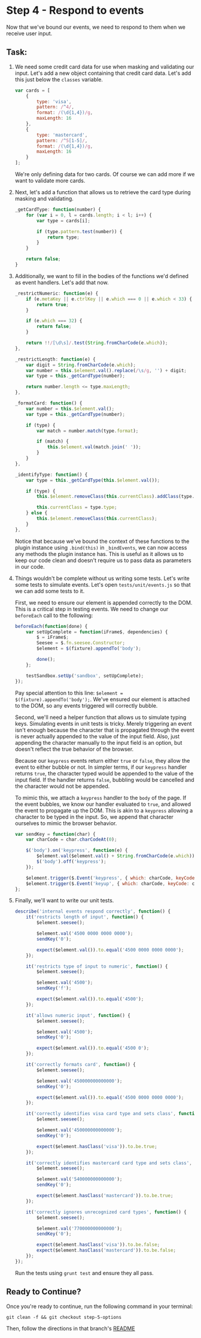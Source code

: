 # Step 4 - Respond to events

Now that we've bound our events, we need to respond to them when we receive user input. 

## Task:

1. We need some credit card data for use when masking and validating our input. Let's add a new object containing that credit card data. Let's add this just below the `classes` variable.

    ```js
    var cards = [
        {
            type: 'visa',
            pattern: /^4/,
            format: /(\d{1,4})/g,
            maxLength: 16
        },
        {
            type: 'mastercard',
            pattern: /^5[1-5]/,
            format: /(\d{1,4})/g,
            maxLength: 16
        }
    ];
    ```
    
    We're only defining data for two cards. Of course we can add more if we want to validate more cards.
    
1. Next, let's add a function that allows us to retrieve the card type during masking and validating.

    ```js
    _getCardType: function(number) {
        for (var i = 0, l = cards.length; i < l; i++) {
            var type = cards[i];

            if (type.pattern.test(number)) {
                return type;
            }
        }

        return false;
    }
    ```
    
1. Additionally, we want to fill in the bodies of the functions we'd defined as event handlers. Let's add that now.

    ```js
    _restrictNumeric: function(e) {
        if (e.metaKey || e.ctrlKey || e.which === 0 || e.which < 33) {
            return true;
        }

        if (e.which === 32) {
            return false;
        }

        return !!/[\d\s]/.test(String.fromCharCode(e.which));
    },

    _restrictLength: function(e) {
        var digit = String.fromCharCode(e.which);
        var number = this.$element.val().replace(/\s/g, '') + digit;
        var type = this._getCardType(number);

        return number.length <= type.maxLength;
    },

    _formatCard: function() {
        var number = this.$element.val();
        var type = this._getCardType(number);

        if (type) {
            var match = number.match(type.format);

            if (match) {
                this.$element.val(match.join(' '));
            }
        }
    },

    _identifyType: function() {
        var type = this._getCardType(this.$element.val());

        if (type) {
            this.$element.removeClass(this.currentClass).addClass(type.type);

            this.currentClass = type.type;
        } else {
            this.$element.removeClass(this.currentClass);
        }
    },
    ```
    
    Notice that because we've bound the context of these functions to the plugin instance using `.bind(this)` in `_bindEvents`, we can now access any methods the plugin instance has. This is useful as it allows us to keep our code clean and doesn't require us to pass data as parameters in our code.
    
1. Things wouldn't be complete without us writing some tests. Let's write some tests to simulate events. Let's open `tests/unit/events.js` so that we can add some tests to it.

    First, we need to ensure our element is appended correctly to the DOM. This is a critical step in testing events. We need to change our `beforeEach` call to the following:
    
    ```js
    beforeEach(function(done) {
        var setUpComplete = function(iFrame$, dependencies) {
            $ = iFrame$;
            Seesee = $.fn.seesee.Constructor;
            $element = $(fixture).appendTo('body');

            done();
        };

        testSandbox.setUp('sandbox', setUpComplete);
    });
    ```
    Pay special attention to this line: `$element = $(fixture).appendTo('body');`. We've ensured our element is attached to the DOM, so any events triggered will correctly bubble. 

    Second, we'll need a helper function that allows us to simulate typing keys. Simulating events in unit tests is tricky. Merely triggering an event isn't enough because the character that is propagated through the event is never actually appended to the value of the input field. Also, just appending the character manually to the input field is an option, but doesn't reflect the true behavior of the browser. 
    
    Because our `keypress` events return either `true` or `false`, they allow the event to either bubble or not. In simpler terms, if our `keypress` handler returns `true`, the character typed would be appended to the value of the input field. If the handler returns `false`, bubbling would be cancelled and the character would not be appended. 
    
    To mimic this, we attach a `keypress` handler to the `body` of the page. If the event bubbles, we know our handler evaluated to `true`, and allowed the event to propagate up the DOM. This is akin to a `keypress` allowing a character to be typed in the input. So, we append that character ourselves to mimic the browser behavior.  

    ```js
    var sendKey = function(char) {
        var charCode = char.charCodeAt(0);

        $('body').on('keypress', function(e) {
            $element.val($element.val() + String.fromCharCode(e.which));
            $('body').off('keypress');
        });

        $element.trigger($.Event('keypress', { which: charCode, keyCode: charCode}));
        $element.trigger($.Event('keyup', { which: charCode, keyCode: charCode}));
    };    
    ```

1. Finally, we'll want to write our unit tests.

    ```js
    describe('internal events respond correctly', function() {
        it('restricts length of input', function() {
            $element.seesee();
    
            $element.val('4500 0000 0000 0000');
            sendKey('0');
    
            expect($element.val()).to.equal('4500 0000 0000 0000');
        });
    
        it('restricts type of input to numeric', function() {
            $element.seesee();
    
            $element.val('4500');
            sendKey('f');
    
            expect($element.val()).to.equal('4500');
        });
    
        it('allows numeric input', function() {
            $element.seesee();
    
            $element.val('4500');
            sendKey('0');
    
            expect($element.val()).to.equal('4500 0');
        });
    
        it('correctly formats card', function() {
            $element.seesee();
    
            $element.val('450000000000000');
            sendKey('0');
    
            expect($element.val()).to.equal('4500 0000 0000 0000');
        });
    
        it('correctly identifies visa card type and sets class', function() {
            $element.seesee();
    
            $element.val('450000000000000');
            sendKey('0');
    
            expect($element.hasClass('visa')).to.be.true;
        });
    
        it('correctly identifies mastercard card type and sets class', function() {
            $element.seesee();
    
            $element.val('540000000000000');
            sendKey('0');
    
            expect($element.hasClass('mastercard')).to.be.true;
        });
    
        it('correctly ignores unrecognized card types', function() {
            $element.seesee();
    
            $element.val('770000000000000');
            sendKey('0');
    
            expect($element.hasClass('visa')).to.be.false;
            expect($element.hasClass('mastercard')).to.be.false;
        });
    });
    ```
    
    Run the tests using `grunt test` and ensure they all pass.

## Ready to Continue?

Once you're ready to continue, run the following command in your terminal:

```cli
git clean -f && git checkout step-5-options
```

Then, follow the directions in that branch's [README](https://github.com/mobify/workshops--building-a-plugin/blob/step-5-options/README.md)
